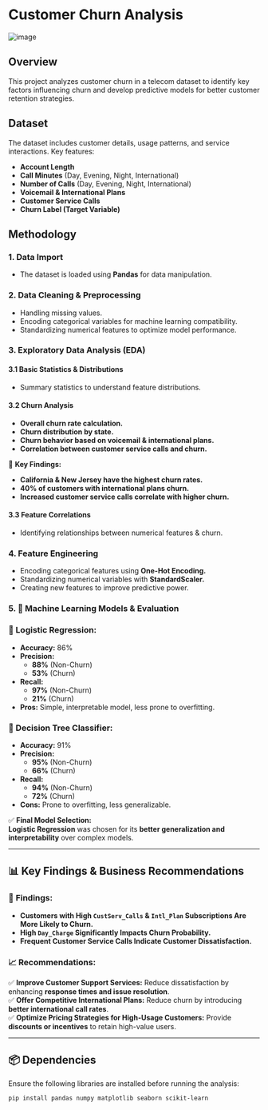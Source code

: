 # Customer Churn Analysis

![image](https://github.com/user-attachments/assets/2d58a5d8-fc3d-4a3c-9acb-f6ae12befa00)


## Overview
This project analyzes customer churn in a telecom dataset to identify key factors influencing churn and develop predictive models for better customer retention strategies.

## Dataset
The dataset includes customer details, usage patterns, and service interactions. Key features:
- **Account Length**
- **Call Minutes** (Day, Evening, Night, International)
- **Number of Calls** (Day, Evening, Night, International)
- **Voicemail & International Plans**
- **Customer Service Calls**
- **Churn Label (Target Variable)**

## Methodology

### 1. Data Import
- The dataset is loaded using **Pandas** for data manipulation.

### 2. Data Cleaning & Preprocessing
- Handling missing values.
- Encoding categorical variables for machine learning compatibility.
- Standardizing numerical features to optimize model performance.

### 3. Exploratory Data Analysis (EDA)

#### 3.1 Basic Statistics & Distributions
- Summary statistics to understand feature distributions.

#### 3.2 Churn Analysis
- **Overall churn rate calculation.**
- **Churn distribution by state.**
- **Churn behavior based on voicemail & international plans.**
- **Correlation between customer service calls and churn.**

📌 **Key Findings:**
- **California & New Jersey have the highest churn rates.**
- **40% of customers with international plans churn.**
- **Increased customer service calls correlate with higher churn.**

#### 3.3 Feature Correlations
- Identifying relationships between numerical features & churn.

### 4. Feature Engineering
- Encoding categorical features using **One-Hot Encoding.**
- Standardizing numerical variables with **StandardScaler.**
- Creating new features to improve predictive power.

### 5. 🤖 Machine Learning Models & Evaluation

### 📌 Logistic Regression:
- **Accuracy:** 86%
- **Precision:** 
  - **88%** (Non-Churn)
  - **53%** (Churn)
- **Recall:** 
  - **97%** (Non-Churn)
  - **21%** (Churn)
- **Pros:** Simple, interpretable model, less prone to overfitting.

### 📌 Decision Tree Classifier:
- **Accuracy:** 91%
- **Precision:** 
  - **95%** (Non-Churn)
  - **66%** (Churn)
- **Recall:** 
  - **94%** (Non-Churn)
  - **72%** (Churn)
- **Cons:** Prone to overfitting, less generalizable.

✅ **Final Model Selection:**  
**Logistic Regression** was chosen for its **better generalization and interpretability** over complex models.

---

## 📊 Key Findings & Business Recommendations

### 🔎 **Findings:**
- **Customers with High `CustServ_Calls` & `Intl_Plan` Subscriptions Are More Likely to Churn.**
- **High `Day_Charge` Significantly Impacts Churn Probability.**
- **Frequent Customer Service Calls Indicate Customer Dissatisfaction.**

### 📈 **Recommendations:**
✅ **Improve Customer Support Services:** Reduce dissatisfaction by enhancing **response times and issue resolution**.  
✅ **Offer Competitive International Plans:** Reduce churn by introducing **better international call rates**.  
✅ **Optimize Pricing Strategies for High-Usage Customers:** Provide **discounts or incentives** to retain high-value users.  

---

## 📦 Dependencies
Ensure the following libraries are installed before running the analysis:
```bash
pip install pandas numpy matplotlib seaborn scikit-learn

